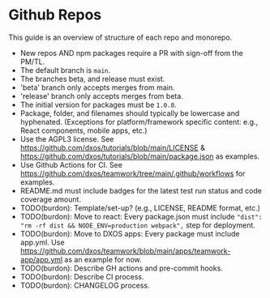 # Github Repos

This guide is an overview of structure of each repo and monorepo.

- New repos AND npm packages require a PR with sign-off from the PM/TL.
- The default branch is `main`. 
- The branches beta, and release must exist.
- 'beta' branch only accepts merges from main.
- 'release' branch only accepts merges from beta.
- The initial version for packages must be `1.0.0`.
- Package, folder, and filenames should typically be lowercase and hyphenated.
  (Exceptions for platform/framework specific content: e.g., React components, mobile apps, etc.)
- Use the AGPL3 license. 
  See https://github.com/dxos/tutorials/blob/main/LICENSE & https://github.com/dxos/tutorials/blob/main/package.json as examples.
- Use Github Actions for CI. See https://github.com/dxos/teamwork/tree/main/.github/workflows for examples.
- README.md must include badges for the latest test run status and code coverage amount.
- TODO(burdon): Template/set-up? (e.g., LICENSE, README format, etc.)
- TODO(burdon): Move to react: Every package.json must include `"dist": "rm -rf dist && NODE_ENV=production webpack",` step for deployment.
- TODO(burdon): Move to DXOS apps: Every package must include app.yml. Use https://github.com/dxos/teamwork/blob/main/apps/teamwork-app/app.yml as an example for now.
- TODO(burdon): Describe GH actions and pre-commit hooks.
- TODO(burdon): Describe CI process.
- TODO(burdon): CHANGELOG process.
